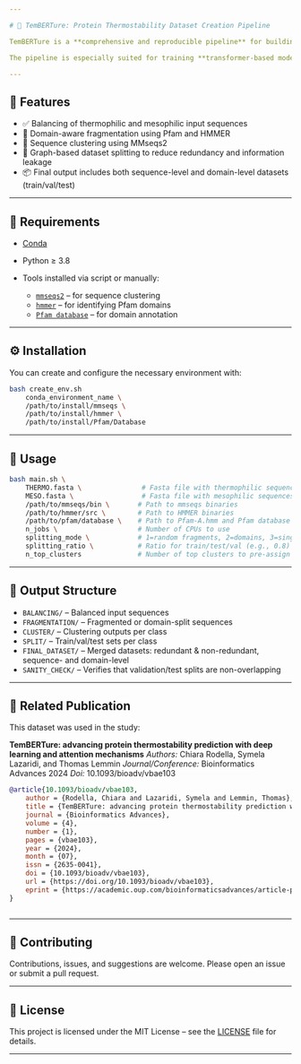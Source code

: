 ```yaml
---

# 🧬 TemBERTure: Protein Thermostability Dataset Creation Pipeline

TemBERTure is a **comprehensive and reproducible pipeline** for building machine learning-ready datasets focused on **protein thermostability classification**. It distinguishes **thermophilic** and **mesophilic** proteins and enables flexible **fragmentation**, **domain-based extraction**, **clustering**, and **intelligent dataset splitting**.

The pipeline is especially suited for training **transformer-based models** or other protein-specific deep learning frameworks. It was developed as part of the research for the **TemBERTure** study.

---
```


## 🚀 Features

* ✅ Balancing of thermophilic and mesophilic input sequences
* 🔬 Domain-aware fragmentation using Pfam and HMMER
* 🔗 Sequence clustering using MMseqs2
* 🧠 Graph-based dataset splitting to reduce redundancy and information leakage
* 📦 Final output includes both sequence-level and domain-level datasets (train/val/test)

---

## 🔧 Requirements

* [Conda](https://docs.conda.io)
* Python ≥ 3.8
* Tools installed via script or manually:

  * [`mmseqs2`](https://github.com/soedinglab/MMseqs2) – for sequence clustering
  * [`hmmer`](http://hmmer.org/) – for identifying Pfam domains
  * [`Pfam database`](https://ftp.ebi.ac.uk/pub/databases/Pfam/releases/) – for domain annotation

---

## ⚙️ Installation

You can create and configure the necessary environment with:

```bash
bash create_env.sh
    conda_environment_name \
    /path/to/install/mmseqs \
    /path/to/install/hmmer \
    /path/to/install/Pfam/Database
```

---

## 📌 Usage

```bash
bash main.sh \
    THERMO.fasta \               # Fasta file with thermophilic sequences
    MESO.fasta \                 # Fasta file with mesophilic sequences
    /path/to/mmseqs/bin \       # Path to mmseqs binaries
    /path/to/hmmer/src \        # Path to HMMER binaries
    /path/to/pfam/database \    # Path to Pfam-A.hmm and Pfam database
    n_jobs \                    # Number of CPUs to use
    splitting_mode \            # 1=random fragments, 2=domains, 3=single-domain sequences
    splitting_ratio \           # Ratio for train/test/val (e.g., 0.8)
    n_top_clusters              # Number of top clusters to pre-assign to training
```

---

## 📁 Output Structure

* `BALANCING/` – Balanced input sequences
* `FRAGMENTATION/` – Fragmented or domain-split sequences
* `CLUSTER/` – Clustering outputs per class
* `SPLIT/` – Train/val/test sets per class
* `FINAL_DATASET/` – Merged datasets: redundant & non-redundant, sequence- and domain-level
* `SANITY_CHECK/` – Verifies that validation/test splits are non-overlapping

---

## 📖 Related Publication

This dataset was used in the study:

**TemBERTure: advancing protein thermostability prediction with deep learning and attention mechanisms**
*Authors:* Chiara Rodella, Symela Lazaridi, and Thomas Lemmin
*Journal/Conference:* Bioinformatics Advances 2024
*Doi:* 10.1093/bioadv/vbae103


```bibtex
@article{10.1093/bioadv/vbae103,
    author = {Rodella, Chiara and Lazaridi, Symela and Lemmin, Thomas},
    title = {TemBERTure: advancing protein thermostability prediction with deep learning and attention mechanisms},
    journal = {Bioinformatics Advances},
    volume = {4},
    number = {1},
    pages = {vbae103},
    year = {2024},
    month = {07},
    issn = {2635-0041},
    doi = {10.1093/bioadv/vbae103},
    url = {https://doi.org/10.1093/bioadv/vbae103},
    eprint = {https://academic.oup.com/bioinformaticsadvances/article-pdf/4/1/vbae103/58610069/vbae103.pdf},
}



```

---

## 🤝 Contributing

Contributions, issues, and suggestions are welcome. Please open an issue or submit a pull request.

---

## 📜 License

This project is licensed under the MIT License – see the [LICENSE](LICENSE) file for details.

---

